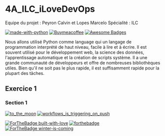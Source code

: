 # 4A_ILC_iLoveDevOps

Equipe du projet : Peyron Calvin et Lopes Marcelo
Spécialité : ILC

[![made-with-python](https://img.shields.io/badge/Made%20with-Python-1f425f.svg)](https://www.python.org/)
[![Buymeacoffee](https://badgen.net/badge/icon/buymeacoffee?icon=buymeacoffee&label)](https://https://www.buymeacoffee.com/)
[![Awesome Badges](https://img.shields.io/badge/badges-awesome-green.svg)](https://github.com/Naereen/badges)

Nous allons utilisé Python comme language qui un langage de programmation interprété de haut niveau, facile à lire et à écrire. Il est souvent utilisé pour le développement web, la science des données, l'apprentissage automatique et la création de scripts système. Il a une grande communauté de développeurs et offre de nombreuses bibliothèques utiles. Bien qu'il ne soit pas le plus rapide, il est suffisamment rapide pour la plupart des tâches.

## Exercice 1

### Section 1
[![to_the_moon](https://github.com/LopesCAMarcelo/4A_ILC_iLoveDevOps/actions/workflows/blank.yml/badge.svg)](https://github.com/LopesCAMarcelo/4A_ILC_iLoveDevOps/actions/workflows/blank.yml)
[![workflows_is_triggering_on_push](https://github.com/LopesCAMarcelo/4A_ILC_iLoveDevOps/actions/workflows/on_push_workflow.yml/badge.svg)](https://github.com/LopesCAMarcelo/4A_ILC_iLoveDevOps/actions/workflows/on_push_workflow.yml)


[![ForTheBadge built-with-love](http://ForTheBadge.com/images/badges/built-with-love.svg)](https://GitHub.com/Naereen/)
[![forthebadge](https://forthebadge.com/images/badges/contains-cat-gifs.svg)](https://forthebadge.com)
[![ForTheBadge winter-is-coming](http://ForTheBadge.com/images/badges/winter-is-coming.svg)](http://ForTheBadge.com)





